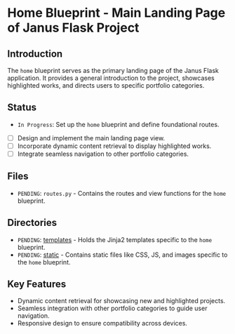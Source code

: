 # Home Blueprint - Main Landing Page of Janus Flask Project

## Introduction
The `home` blueprint serves as the primary landing page of the Janus Flask application. It provides a general introduction to the project, showcases highlighted works, and directs users to specific portfolio categories.

## Status
- `In Progress`: Set up the `home` blueprint and define foundational routes.
- [ ] Design and implement the main landing page view.
- [ ] Incorporate dynamic content retrieval to display highlighted works.
- [ ] Integrate seamless navigation to other portfolio categories.
  
## Files
- `PENDING`: `routes.py` - Contains the routes and view functions for the `home` blueprint.

## Directories
- `PENDING`: [templates](./templates) - Holds the Jinja2 templates specific to the `home` blueprint.
- `PENDING`: [static](./static) - Contains static files like CSS, JS, and images specific to the `home` blueprint.

## Key Features
- Dynamic content retrieval for showcasing new and highlighted projects.
- Seamless integration with other portfolio categories to guide user navigation.
- Responsive design to ensure compatibility across devices.

